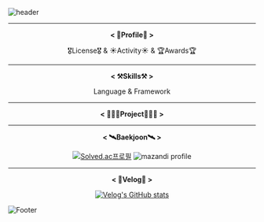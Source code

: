 ![header](https://capsule-render.vercel.app/api?type=waving&color=1E90FF&height=190&section=header&text=Juno's%20GitHub!&fontSize=80&fontColor=FFFFFF)
<div align="center">

---   
 **< 🔎Profile🔎 >**  
 
 🎖️License🎖️ & ☀️Activity☀️ & 🏆Awards🏆
 
---   
**< ⚒️Skills⚒️ >**  
 
 Language & Framework
 
---   
**< 👨🏻‍💻Project👨🏻‍💻 >**
 
---   
**< 🛰️Baekjoon🛰️ >**  
 
[![Solved.ac프로필](http://mazassumnida.wtf/api/v2/generate_badge?boj=kjo980822)](https://solved.ac/kjo980822)
![mazandi profile](http://mazandi.herokuapp.com/api?handle=kjo980822&theme=dark)  
 
---  
**< 🥗Velog🥗 >**  
 
[![Velog's GitHub stats](https://velog-readme-stats.vercel.app/api?name=kjo980822)](https://velog.io/@kjo980822/velog)  
 
 
 </div>

![Footer](https://capsule-render.vercel.app/api?type=waving&color=1E90FF&height=110&section=footer)
